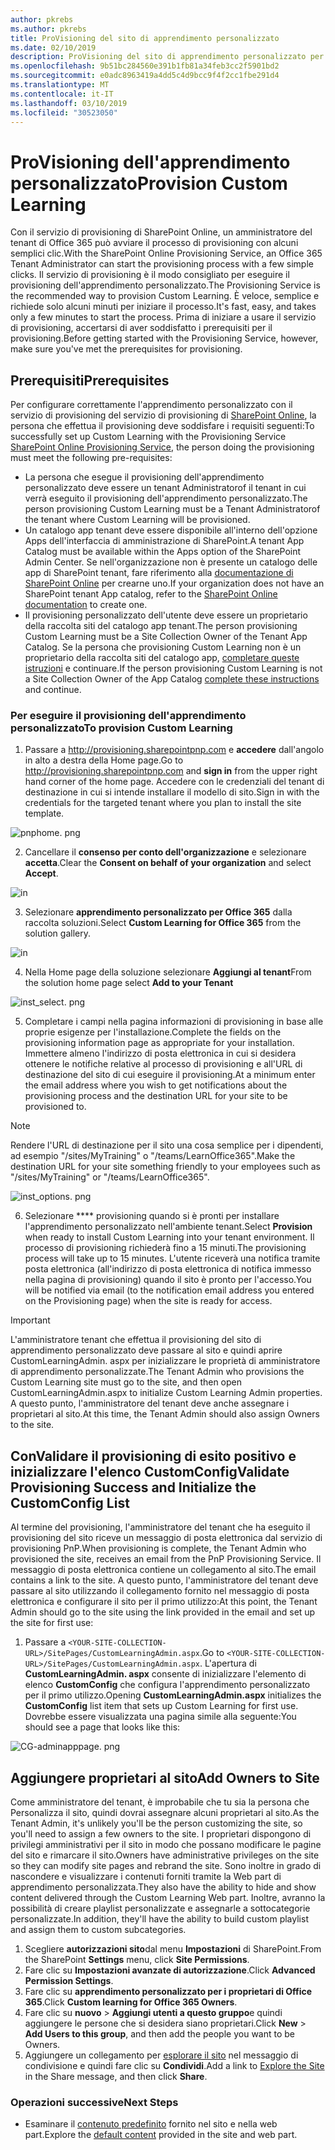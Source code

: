 ```yaml
---
author: pkrebs
ms.author: pkrebs
title: ProVisioning del sito di apprendimento personalizzato
ms.date: 02/10/2019
description: ProVisioning del sito di apprendimento personalizzato per Office 365 tramite il motore di provisioning di SharePoint
ms.openlocfilehash: 9b51bc284560e391b1fb81a34feb3cc2f5901bd2
ms.sourcegitcommit: e0adc8963419a4dd5c4d9bcc9f4f2cc1fbe291d4
ms.translationtype: MT
ms.contentlocale: it-IT
ms.lasthandoff: 03/10/2019
ms.locfileid: "30523050"
---
```

# <a name="provision-custom-learning"></a><span data-ttu-id="f7306-103">ProVisioning dell'apprendimento personalizzato</span><span class="sxs-lookup"><span data-stu-id="f7306-103">Provision Custom Learning</span></span> 

<span data-ttu-id="f7306-104">Con il servizio di provisioning di SharePoint Online, un amministratore del tenant di Office 365 può avviare il processo di provisioning con alcuni semplici clic.</span><span class="sxs-lookup"><span data-stu-id="f7306-104">With the SharePoint Online Provisioning Service, an Office 365 Tenant Administrator can start the provisioning process with a few simple clicks.</span></span> <span data-ttu-id="f7306-105">Il servizio di provisioning è il modo consigliato per eseguire il provisioning dell'apprendimento personalizzato.</span><span class="sxs-lookup"><span data-stu-id="f7306-105">The Provisioning Service is the recommended way to provision Custom Learning.</span></span> <span data-ttu-id="f7306-106">È veloce, semplice e richiede solo alcuni minuti per iniziare il processo.</span><span class="sxs-lookup"><span data-stu-id="f7306-106">It's fast, easy, and takes only a few minutes to start the process.</span></span> <span data-ttu-id="f7306-107">Prima di iniziare a usare il servizio di provisioning, accertarsi di aver soddisfatto i prerequisiti per il provisioning.</span><span class="sxs-lookup"><span data-stu-id="f7306-107">Before getting started with the Provisioning Service, however, make sure you've met the prerequisites for provisioning.</span></span>

## <a name="prerequisites"></a><span data-ttu-id="f7306-108">Prerequisiti</span><span class="sxs-lookup"><span data-stu-id="f7306-108">Prerequisites</span></span>
 
<span data-ttu-id="f7306-109">Per configurare correttamente l'apprendimento personalizzato con il servizio di provisioning del servizio di provisioning di [SharePoint Online](https://provisioning.sharepointpnp.com), la persona che effettua il provisioning deve soddisfare i requisiti seguenti:</span><span class="sxs-lookup"><span data-stu-id="f7306-109">To successfully set up Custom Learning with the Provisioning Service [SharePoint Online Provisioning Service](https://provisioning.sharepointpnp.com), the person doing the provisioning must meet the following pre-requisites:</span></span> 
 
- <span data-ttu-id="f7306-110">La persona che esegue il provisioning dell'apprendimento personalizzato deve essere un tenant Administratorof il tenant in cui verrà eseguito il provisioning dell'apprendimento personalizzato.</span><span class="sxs-lookup"><span data-stu-id="f7306-110">The person provisioning Custom Learning must be a Tenant Administratorof the tenant where Custom Learning will be provisioned.</span></span>  
- <span data-ttu-id="f7306-111">Un catalogo app tenant deve essere disponibile all'interno dell'opzione Apps dell'interfaccia di amministrazione di SharePoint.</span><span class="sxs-lookup"><span data-stu-id="f7306-111">A tenant App Catalog must be available within the Apps option of the SharePoint Admin Center.</span></span> <span data-ttu-id="f7306-112">Se nell'organizzazione non è presente un catalogo delle app di SharePoint tenant, fare riferimento alla [documentazione di SharePoint Online](https://docs.microsoft.com/en-us/sharepoint/use-app-catalog) per crearne uno.</span><span class="sxs-lookup"><span data-stu-id="f7306-112">If your organization does not have an SharePoint tenant App catalog, refer to the [SharePoint Online documentation](https://docs.microsoft.com/en-us/sharepoint/use-app-catalog) to create one.</span></span>  
- <span data-ttu-id="f7306-113">Il provisioning personalizzato dell'utente deve essere un proprietario della raccolta siti del catalogo app tenant.</span><span class="sxs-lookup"><span data-stu-id="f7306-113">The person provisioning Custom Learning must be a Site Collection Owner of the Tenant App Catalog.</span></span> <span data-ttu-id="f7306-114">Se la persona che provisioning Custom Learning non è un proprietario della raccolta siti del catalogo app, [completare queste istruzioni](addappadmin.md) e continuare.</span><span class="sxs-lookup"><span data-stu-id="f7306-114">If the person provisioning Custom Learning is not a Site Collection Owner of the App Catalog [complete these instructions](addappadmin.md) and continue.</span></span> 

### <a name="to-provision-custom-learning"></a><span data-ttu-id="f7306-115">Per eseguire il provisioning dell'apprendimento personalizzato</span><span class="sxs-lookup"><span data-stu-id="f7306-115">To provision Custom Learning</span></span>

1. <span data-ttu-id="f7306-116">Passare a http://provisioning.sharepointpnp.com e **accedere** dall'angolo in alto a destra della Home page.</span><span class="sxs-lookup"><span data-stu-id="f7306-116">Go to http://provisioning.sharepointpnp.com and **sign in** from the upper right hand corner of the home page.</span></span>  <span data-ttu-id="f7306-117">Accedere con le credenziali del tenant di destinazione in cui si intende installare il modello di sito.</span><span class="sxs-lookup"><span data-stu-id="f7306-117">Sign in with the  credentials for the targeted tenant where you plan to install the site template.</span></span>

![pnphome. png](media/inst_signin.png)

2. <span data-ttu-id="f7306-119">Cancellare il **consenso per conto dell'organizzazione** e selezionare **accetta**.</span><span class="sxs-lookup"><span data-stu-id="f7306-119">Clear the **Consent on behalf of your organization** and select **Accept**.</span></span>

![in](media/inst_perms.png)

3. <span data-ttu-id="f7306-121">Selezionare **apprendimento personalizzato per Office 365** dalla raccolta soluzioni.</span><span class="sxs-lookup"><span data-stu-id="f7306-121">Select **Custom Learning for Office 365** from the solution gallery.</span></span>

![in](media/inst_select.png)

4. <span data-ttu-id="f7306-123">Nella Home page della soluzione selezionare **Aggiungi al tenant**</span><span class="sxs-lookup"><span data-stu-id="f7306-123">From the solution home page select **Add to your Tenant**</span></span>

![inst_select. png](media/inst_add.png)

5. <span data-ttu-id="f7306-125">Completare i campi nella pagina informazioni di provisioning in base alle proprie esigenze per l'installazione.</span><span class="sxs-lookup"><span data-stu-id="f7306-125">Complete the fields on the provisioning information page as appropriate for your installation.</span></span> <span data-ttu-id="f7306-126">Immettere almeno l'indirizzo di posta elettronica in cui si desidera ottenere le notifiche relative al processo di provisioning e all'URL di destinazione del sito di cui eseguire il provisioning.</span><span class="sxs-lookup"><span data-stu-id="f7306-126">At a minimum enter the email address where you wish to get notifications about the provisioning process and the destination URL for your site to be provisioned to.</span></span>  
> [!NOTE]
> <span data-ttu-id="f7306-127">Rendere l'URL di destinazione per il sito una cosa semplice per i dipendenti, ad esempio "/sites/MyTraining" o "/teams/LearnOffice365".</span><span class="sxs-lookup"><span data-stu-id="f7306-127">Make the destination URL for your site something friendly to your employees such as "/sites/MyTraining" or "/teams/LearnOffice365".</span></span>

![inst_options. png](media/inst_options.png)

6. <span data-ttu-id="f7306-129">Selezionare \*\*\*\* provisioning quando si è pronti per installare l'apprendimento personalizzato nell'ambiente tenant.</span><span class="sxs-lookup"><span data-stu-id="f7306-129">Select **Provision** when ready to install Custom Learning into your tenant environment.</span></span>  <span data-ttu-id="f7306-130">Il processo di provisioning richiederà fino a 15 minuti.</span><span class="sxs-lookup"><span data-stu-id="f7306-130">The provisioning process will take up to 15 minutes.</span></span> <span data-ttu-id="f7306-131">L'utente riceverà una notifica tramite posta elettronica (all'indirizzo di posta elettronica di notifica immesso nella pagina di provisioning) quando il sito è pronto per l'accesso.</span><span class="sxs-lookup"><span data-stu-id="f7306-131">You will be notified via email (to the notification email address you entered on the Provisioning page) when the site is ready for access.</span></span> 

> [!IMPORTANT]
> <span data-ttu-id="f7306-132">L'amministratore tenant che effettua il provisioning del sito di apprendimento personalizzato deve passare al sito e quindi aprire CustomLearningAdmin. aspx per inizializzare le proprietà di amministratore di apprendimento personalizzate.</span><span class="sxs-lookup"><span data-stu-id="f7306-132">The Tenant Admin who provisions the Custom Learning site must go to the site, and then open CustomLearningAdmin.aspx to initialize Custom Learning Admin properties.</span></span> <span data-ttu-id="f7306-133">A questo punto, l'amministratore del tenant deve anche assegnare i proprietari al sito.</span><span class="sxs-lookup"><span data-stu-id="f7306-133">At this time, the Tenant Admin should also assign Owners to the site.</span></span> 

## <a name="validate-provisioning-success-and-initialize-the-customconfig-list"></a><span data-ttu-id="f7306-134">ConValidare il provisioning di esito positivo e inizializzare l'elenco CustomConfig</span><span class="sxs-lookup"><span data-stu-id="f7306-134">Validate Provisioning Success and Initialize the CustomConfig List</span></span>

<span data-ttu-id="f7306-135">Al termine del provisioning, l'amministratore del tenant che ha eseguito il provisioning del sito riceve un messaggio di posta elettronica dal servizio di provisioning PnP.</span><span class="sxs-lookup"><span data-stu-id="f7306-135">When provisioning is complete, the Tenant Admin who provisioned the site, receives an email from the PnP Provisioning Service.</span></span> <span data-ttu-id="f7306-136">Il messaggio di posta elettronica contiene un collegamento al sito.</span><span class="sxs-lookup"><span data-stu-id="f7306-136">The email contains a link to the site.</span></span> <span data-ttu-id="f7306-137">A questo punto, l'amministratore del tenant deve passare al sito utilizzando il collegamento fornito nel messaggio di posta elettronica e configurare il sito per il primo utilizzo:</span><span class="sxs-lookup"><span data-stu-id="f7306-137">At this point, the Tenant Admin should go to the site using the link provided in the email and set up the site for first use:</span></span>

1. <span data-ttu-id="f7306-138">Passare a `<YOUR-SITE-COLLECTION-URL>/SitePages/CustomLearningAdmin.aspx`.</span><span class="sxs-lookup"><span data-stu-id="f7306-138">Go to `<YOUR-SITE-COLLECTION-URL>/SitePages/CustomLearningAdmin.aspx`.</span></span> <span data-ttu-id="f7306-139">L'apertura di **CustomLearningAdmin. aspx** consente di inizializzare l'elemento di elenco **CustomConfig** che configura l'apprendimento personalizzato per il primo utilizzo.</span><span class="sxs-lookup"><span data-stu-id="f7306-139">Opening **CustomLearningAdmin.aspx** initializes the **CustomConfig** list item that sets up Custom Learning for first use.</span></span> <span data-ttu-id="f7306-140">Dovrebbe essere visualizzata una pagina simile alla seguente:</span><span class="sxs-lookup"><span data-stu-id="f7306-140">You should see a page that looks like this:</span></span>

![CG-adminapppage. png](media/cg-adminapppage.png)

## <a name="add-owners-to-site"></a><span data-ttu-id="f7306-142">Aggiungere proprietari al sito</span><span class="sxs-lookup"><span data-stu-id="f7306-142">Add Owners to Site</span></span>
<span data-ttu-id="f7306-143">Come amministratore del tenant, è improbabile che tu sia la persona che Personalizza il sito, quindi dovrai assegnare alcuni proprietari al sito.</span><span class="sxs-lookup"><span data-stu-id="f7306-143">As the Tenant Admin, it's unlikely you'll be the person customizing the site, so you'll need to assign a few owners to the site.</span></span> <span data-ttu-id="f7306-144">I proprietari dispongono di privilegi amministrativi per il sito in modo che possano modificare le pagine del sito e rimarcare il sito.</span><span class="sxs-lookup"><span data-stu-id="f7306-144">Owners have administrative privileges on the site so they can modify site pages and rebrand the site.</span></span> <span data-ttu-id="f7306-145">Sono inoltre in grado di nascondere e visualizzare i contenuti forniti tramite la Web part di apprendimento personalizzata.</span><span class="sxs-lookup"><span data-stu-id="f7306-145">They also have the ability to hide and show content delivered through the Custom Learning Web part.</span></span> <span data-ttu-id="f7306-146">Inoltre, avranno la possibilità di creare playlist personalizzate e assegnarle a sottocategorie personalizzate.</span><span class="sxs-lookup"><span data-stu-id="f7306-146">In addition, they'll have the ability to build custom playlist and assign them to custom subcategories.</span></span>  

1. <span data-ttu-id="f7306-147">Scegliere **autorizzazioni sito**dal menu **Impostazioni** di SharePoint.</span><span class="sxs-lookup"><span data-stu-id="f7306-147">From the SharePoint **Settings** menu, click **Site Permissions**.</span></span>
2. <span data-ttu-id="f7306-148">Fare clic su **Impostazioni avanzate di autorizzazione**.</span><span class="sxs-lookup"><span data-stu-id="f7306-148">Click **Advanced Permission Settings**.</span></span>
3. <span data-ttu-id="f7306-149">Fare clic su **apprendimento personalizzato per i proprietari di Office 365**.</span><span class="sxs-lookup"><span data-stu-id="f7306-149">Click **Custom learning for Office 365 Owners**.</span></span>
4. <span data-ttu-id="f7306-150">Fare clic su **nuovo** > **Aggiungi utenti a questo gruppo**e quindi aggiungere le persone che si desidera siano proprietari.</span><span class="sxs-lookup"><span data-stu-id="f7306-150">Click **New** > **Add Users to this group**, and then add the people you want to be Owners.</span></span> 
5. <span data-ttu-id="f7306-151">Aggiungere un collegamento per [esplorare il sito](https://docs.microsoft.com/en-us/Office365/CustomLearning/custom_explore) nel messaggio di condivisione e quindi fare clic su **Condividi**.</span><span class="sxs-lookup"><span data-stu-id="f7306-151">Add a link to [Explore the Site](https://docs.microsoft.com/en-us/Office365/CustomLearning/custom_explore) in the Share message, and then click **Share**.</span></span>

### <a name="next-steps"></a><span data-ttu-id="f7306-152">Operazioni successive</span><span class="sxs-lookup"><span data-stu-id="f7306-152">Next Steps</span></span>
- <span data-ttu-id="f7306-153">Esaminare il [contenuto predefinito](custom_exploresite.md) fornito nel sito e nella web part.</span><span class="sxs-lookup"><span data-stu-id="f7306-153">Explore the [default content](custom_exploresite.md) provided in the site and web part.</span></span>

